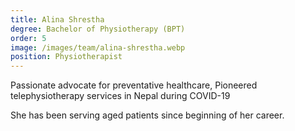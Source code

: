 ```yaml
---
title: Alina Shrestha
degree: Bachelor of Physiotherapy (BPT)
order: 5
image: /images/team/alina-shrestha.webp
position: Physiotherapist
---
```


Passionate advocate for preventative healthcare, Pioneered telephysiotherapy services in Nepal during COVID-19

She has been serving aged patients since beginning of her career.
